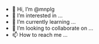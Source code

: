 - 👋 Hi, I’m @mnplg
- 👀 I’m interested in ...
- 🌱 I’m currently learning ...
- 💞️ I’m looking to collaborate on ...
- 📫 How to reach me ...

<!---
mnplg/mnplg is a ✨ special ✨ repository because its `README.md` (this file) appears on your GitHub profile.
You can click the Preview link to take a look at your changes.
--->
